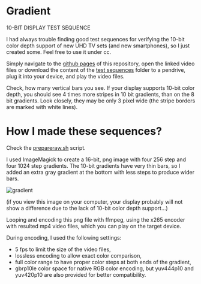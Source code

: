 # Gradient
10-BIT DISPLAY TEST SEQUENCE

I had always trouble finding good test sequences for verifying the 10-bit color depth support of new UHD TV sets (and new smartphones), so I just created some. Feel free to use it under cc.

Simply navigate to the [github pages](http://jursonovicst.github.io/gradient/) of this repository, open the linked video files or download the content of the [test sequences](https://github.com/jursonovicst/gradient/tree/master/test_sequences) folder to a pendrive, plug it into your device, and play the video files.

Check, how many vertical bars you see. If your display supports 10-bit color depth, you should see 4 times more stripes in 10 bit gradients, than on the 8 bit gradients. Look closely, they may be only 3 pixel wide (the stripe borders are marked with white lines).


# How I made these sequences?

Check the [prepareraw.sh](prepareraw.sh) script.

I used ImageMagick to create a 16-bit, png image with four 256 step and four 1024 step gradients. The 10-bit gradients have very thin bars, so I added an extra gray gradient at the bottom with less steps to produce wider bars.

![gradient](https://raw.githubusercontent.com/jursonovicst/gradient/master/test_sequences/1920x1080/gradient_1920-1080_25-50.png)

(if you view this image on your computer, your display probably will not show a difference due to the lack of 10-bit color depth support...)

Looping and encoding this png file with ffmpeg, using the x265 encoder with resulted mp4 video files, which you can play on the target device.

During encoding, I used the following settings:

 - 5 fps to limit the size of the video files,
 - lossless encoding to allow exact color comparison,
 - full color range to have proper color steps at both ends of the gradient,
 - gbrp10le color space for native RGB color encoding, but yuv444p10 and yuv420p10 are also provided for better compatibility.
 
